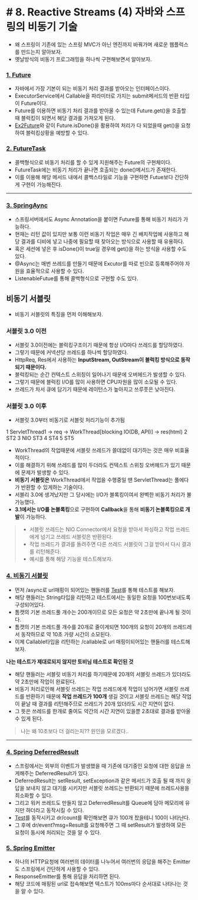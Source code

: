# \# 8. Reactive Streams (4) 자바와 스프링의 비동기 기술
- 왜 스프링이 기존에 있는 스프링 MVC가 아닌 엔진까지 바꿔가며 새로운 웹플럭스를 만드는지 알아보자.
- 옛날방식의 비동기 프로그래밍을 하나씩 구현해보면서 알아보자.

### [1. Future](Ex1Future.java)
- 자바에서 가장 기본이 되는 비동기 처리 결과를 받아오는 인터페이스이다.
- ExecutorService에서 Callable을 파라미터로 가지는 submit메서드의 반환 타입이 Future이다.
- Future를 이용하면 비동기 처리 결과를 받아올 수 있는데 Future.get()을 호출할 때 블럭킹이 되면서 해당 결과를 가져오게 된다.
- [Ex2Future](Ex2Future.java)와 같이 Future.isDone()을 활용하여 처리가 다 되었을때 get()을 요청하여 블럭킹상황을 예방할 수 있다.

### [2. FutureTask](Ex4Callback.java)
- 콜백형식으로 비동기 처리를 할 수 있게 지원해주는 Future의 구현체이다.
- FutureTask에는 비동기 처리가 끝나면 호출되는 done()메서드가 존재한다.
- 이를 이용해 해당 메서드 내에서 콜백스타일로 기능을 구현하면 Futue보다 간단하게 구현이 가능해진다.

---

### [3. SpringAync](Ex5SpringAsync.java)
- 스프링서버에서도 Async Annotation을 붙이면 Future를 통해 비동기 처리가 가능하다.
- 현재는 리턴 값이 있지만 보통 이런 비동기 작업은 매우 긴 배치작업에 사용하고 해당 결과를 디비에 넣고 나중에 필요할 때 찾아오는 방식으로 사용할 때 유용하다.
- 혹은 세션에 넣은 후 isDone()이 true일 경우에 get()을 하는 방식을 사용할 수도 있다.
- @Async는 매번 쓰레드를 만들기 때문에 Excutor를 따로 빈으로 등록해주어야 자원을 효율적으로 사용할 수 있다.
- ListenableFutue를 통해 콜백형식으로 구현할 수도 있다.


## 비동기 서블릿
- 비동기 서블릿의 특징을 먼저 이해해보자.

### 서블릿 3.0 이전
- 서블릿 3.0이전에는 블럭킹구조이기 때문에 항상 I/O마다 쓰레드를 할당하였다.
- 그렇기 때문에 커넥션당 쓰레드를 하나씩 할당하였다.
- HttpReq, Res에서 사용하는 **InputStream, OutStream이 블럭킹 방식으로 동작되기 때문이다.**
- 블럭킹되는 순간 컨텍스트 스위칭이 일어나기 때문에 오버헤드가 발생할 수 있다.
- 그렇기 때문에 블럭킹 I/O를 많이 사용하면 CPU자원을 많이 소모될 수 있다.
- 쓰레드가 차서 큐에 담기기 때문에 레이턴스가 높아지고 쓰루풋은 낮아진다.

### 서블릿 3.0 이후
- 서블릿 3.0부터 비동기로 서블릿 처리기능이 추가됨

1         ServletThread1 -> req -> WorkThread[blocking IO(DB, API)] -> res(html)
2         ST2
3   NIO   ST3
4         ST4
5         ST5

- WorkThread의 작업때문에 서블릿 쓰레드가 쓸데없이 대기하는 것은 매우 비효율적이다.
- 이를 해결하기 위해 쓰레드를 많이 두더라도 컨텍스트 스위칭 오버헤드가 있기 때문에 문제가 발생할 수 있다.
- **비동기 서블릿은** WorkThread에서 작업을 수행중일 땐 ServletThread는 풀에다가 반환할 수 있게하는 기술이다.
- 서블리 3.0에 생겨났지만 그 당시에는 I/O가 블록킹이여서 완벽한 비동기 처리가 불가능했다.
- **3.1에서는** **I/O를 논블록킹**으로 구현하여 **Callback**을 통해 **비동기 논블록킹으로 개발**이 가능하다.

> - 서블릿 쓰레드는 NIO Connector에서 요청을 받아서 파싱하고 작업 쓰레드에게 넘기고 쓰레드 서블릿은 반환된다.
> - 작업 쓰레드가 결과를 돌려주면 다른 쓰레드 서블릿이 그걸 받아서 다시 결과를 리턴해준다.
> - 예시를 통해 해당 기능을 테스트해보자.

### [4. 비동기 서블릿](Ex6_1SpringWebAsync.java)
- 먼저 /async로 url매핑이 되어있는 핸들러를 [Test](Ex6_2LoadTest.java)를 통해 테스트를 해보자.
- 해당 핸들러는 String타입을 리턴하고 테스트에서는 동일한 요청을 100번보내도록 구성되어있다.
- 톰캣의 기본 쓰레드풀 개수는 200개이므로 모든 요청은 약 2초만에 끝나게 될 것이다.
- 톰캣의 기본 쓰레드풀 개수를 20개로 줄이게되면 100개의 요청이 20개의 쓰레드레서 동작하므로 약 10초 가량 시간이 소모된다.
- 이제 Callable타입을 리턴하는 /callable로 url 매핑이되어있는 핸들러를 테스트해보자.

**나는 테스트가 제대로되지 않지만 토비님 테스트로 확인된 것**
- 해당 핸들러는 서블릿 비동기 처리를 하기때문에 20개의 서블릿 쓰레드가 있더라도 약 2초만에 작업이 완료된다.
- 비동기 처리로인해 서블릿 쓰레드는 작업 쓰레드에게 작업이 넘어가면 서블릿 쓰레드를 반환하기 때문에 **작업 쓰레드가 100개** 생길 것이고 서블릿 쓰레드는 해당 작업이 끝날 때 결과를 리턴해주므로 쓰레드가 20개 있더라도 시간 지연이 없다.
- 그 뜻은 쓰레드를 한개로 줄여도 약간의 시간 지연이 있을뿐 2초대로 결과를 받아올 수 있게 된다.

> 나는 왜 10초보다 더 걸리는지?? 원인을 모르겠다..

---

### [4. Spring DeferredResult](Ex7_1SpringDeferredResult.java)
- 스프링에서는 외부의 이벤트가 발생했을 때 기존에 대기중인 요청에 대한 응답을 쓰게해주는 DeferredResult가 있다.
- DeferredResult는 setResult, setException과 같은 메서드가 호출 될 때 까지 응답을 보내지 않고 대기를 시키지만 서블릿 쓰레드는 반환되기 때문에 쓰레드사용을 최소화할 수 있다.
- 그리고 워커 쓰레드도 만들지 않고 DeferredResult를 Queue에 담아 메모리에 유지만 하더라고 동작시킬 수 있다.
- [Test](Ex7_2LoadTest.java)를 동작시키고 dr/count를 확인해보면 큐가 100개 찼을테니 100이 나타난다.
- 그 후에 dr/event?msg=Result를 요청해주면 그 때 setResult가 발생하여 모든 요청이 동시에 처리되는 것을 알 수 있다.

### [5. Spring Emitter](Ex8Emitter.java)
- 하나의 HTTP요청에 여러번의 데이터를 나누어서 여러번의 응답을 해주는 Emitter도 스프링에서 간단하게 사용할 수 있다.
- ResponseEmitter를 통해 응답을 처리하면 된다.
- 해당 코드에 매핑된 url로 접속해보면 텍스트가 100ms마다 순서대로 나타나는 것을 알 수 있다.

